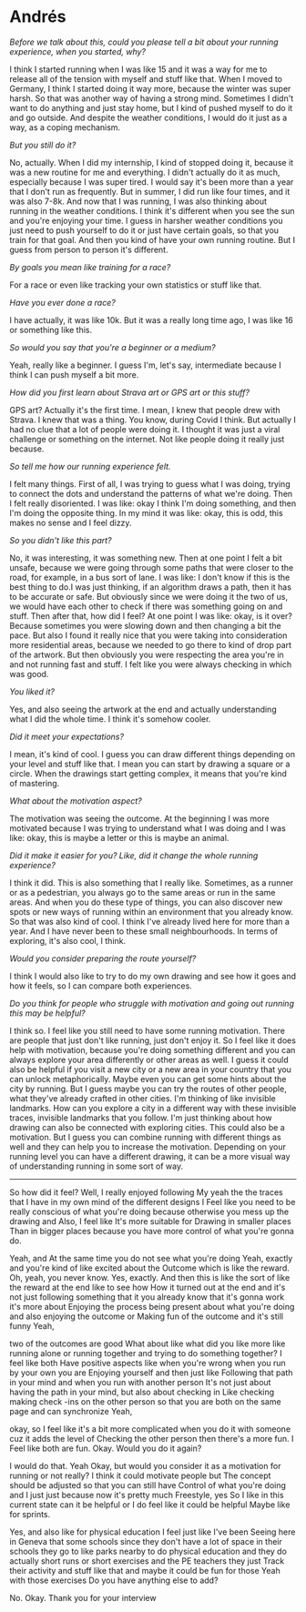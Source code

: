 # Andrés

_Before we talk about this, could you please tell a bit about your running experience, when you started, why?_

I think I started running when I was like 15 and it was a way for me to release all of the tension with myself and stuff like that. When I moved to Germany, I think I started doing it way more, because the winter was super harsh. So that was another way of having a strong mind. Sometimes I didn't want to do anything and just stay home, but I kind of pushed myself to do it and go outside. And despite the weather conditions, I would do it just as a way, as a coping mechanism.

_But you still do it?_

No, actually. When I did my internship, I kind of stopped doing it, because it was a new routine for me and everything. I didn't actually do it as much, especially because I was super tired. I would say it's been more than a year that I don't run as frequently. But in summer, I did run like four times, and it was also 7-8k. And now that I was running, I was also thinking about running in the weather conditions. I think it's different when you see the sun and you're enjoying your time. I guess in harsher weather conditions you just need to push yourself to do it or just have certain goals, so that you train for that goal. And then you kind of have your own running routine. But I guess from person to person it's different.

_By goals you mean like training for a race?_

For a race or even like tracking your own statistics or stuff like that.

_Have you ever done a race?_

I have actually, it was like 10k. But it was a really long time ago, I was like 16 or something like this.

_So would you say that you're a beginner or a medium?_

Yeah, really like a beginner. I guess I'm, let's say, intermediate because I think I can push myself a bit more.

_How did you first learn about Strava art or GPS art or this stuff?_

GPS art? Actually it's the first time. I mean, I knew that people drew with Strava. I knew that was a thing. You know, during Covid I think. But actually I had no clue that a lot of people were doing it. I thought it was just a viral challenge or something on the internet. Not like people doing it really just because.

_So tell me how our running experience felt._

I felt many things. First of all, I was trying to guess what I was doing, trying to connect the dots and understand the patterns of what we're doing. Then I felt really disoriented. I was like: okay I think I'm doing something, and then I'm doing the opposite thing. In my mind it was like: okay, this is odd, this makes no sense and I feel dizzy.

_So you didn't like this part?_

No, it was interesting, it was something new. Then at one point I felt a bit unsafe, because we were going through some paths that were closer to the road, for example, in a bus sort of lane. I was like: I don't know if this is the best thing to do.I was just thinking, if an algorithm draws a path, then it has to be accurate or safe. But obviously since we were doing it the two of us, we would have each other to check if there was something going on and stuff. Then after that, how did I feel? At one point I was like: okay, is it over? Because sometimes you were slowing down and then changing a bit the pace. But also I found it really nice that you were taking into consideration more residential areas, because we needed to go there to kind of drop part of the artwork. But then obviously you were respecting the area you're in and not running fast and stuff. I felt like you were always checking in which was good.

_You liked it?_

Yes, and also seeing the artwork at the end and actually understanding what I did the whole time. I think it's somehow cooler.

_Did it meet your expectations?_

I mean, it's kind of cool. I guess you can draw different things depending on your level and stuff like that. I mean you can start by drawing a square or a circle. When the drawings start getting complex, it means that you're kind of mastering.

_What about the motivation aspect?_

The motivation was seeing the outcome. At the beginning I was more motivated because I was trying to understand what I was doing and I was like: okay, this is maybe a letter or this is maybe an animal.

_Did it make it easier for you? Like, did it change the whole running experience?_

I think it did. This is also something that I really like. Sometimes, as a runner or as a pedestrian, you always go to the same areas or run in the same areas. And when you do these type of things, you can also discover new spots or new ways of running within an environment that you already know. So that was also kind of cool. I think I've already lived here for more than a year. And I have never been to these small neighbourhoods. In terms of exploring, it's also cool, I think.

_Would you consider preparing the route yourself?_

I think I would also like to try to do my own drawing and see how it goes and how it feels, so I can compare both experiences.

_Do you think for people who struggle with motivation and going out running this may be helpful?_

I think so. I feel like you still need to have some running motivation. There are people that just don't like running, just don't enjoy it. So I feel like it does help with motivation, because you're doing something different and you can always explore your area differently or other areas as well. I guess it could also be helpful if you visit a new city or a new area in your country that you can unlock metaphorically. Maybe even you can get some hints about the city by running. But I guess maybe you can try the routes of other people, what they've already crafted in other cities. I'm thinking of like invisible landmarks. How can you explore a city in a different way with these invisible traces, invisible landmarks that you follow. I'm just thinking about how drawing can also be connected with exploring cities. This could also be a motivation. But I guess you can combine running with different things as well and they can help you to increase the motivation. Depending on your running level you can have a different drawing, it can be a more visual way of understanding running in some sort of way.

---

So how did it feel? Well, I really enjoyed following My yeah the the traces that I have in my own mind of the different designs I Feel like you need to be really conscious of what you're doing because otherwise you mess up the drawing and Also, I feel like It's more suitable for Drawing in smaller places Than in bigger places because you have more control of what you're gonna do.

Yeah, and At the same time you do not see what you're doing Yeah, exactly and you're kind of like excited about the Outcome which is like the reward. Oh, yeah, you never know. Yes, exactly. And then this is like the sort of like the reward at the end like to see how How it turned out at the end and it's not just following something that it you already know that it's gonna work it's more about Enjoying the process being present about what you're doing and also enjoying the outcome or Making fun of the outcome and it's still funny Yeah,

two of the outcomes are good What about like what did you like more like running alone or running together and trying to do something together? I feel like both Have positive aspects like when you're wrong when you run by your own you are Enjoying yourself and then just like Following that path in your mind and when you run with another person It's not just about having the path in your mind, but also about checking in Like checking making check -ins on the other person so that you are both on the same page and can synchronize Yeah,

okay, so I feel like it's a bit more complicated when you do it with someone cuz it adds the level of Checking the other person then there's a more fun. I Feel like both are fun. Okay. Would you do it again?

I would do that. Yeah Okay, but would you consider it as a motivation for running or not really? I think it could motivate people but The concept should be adjusted so that you can still have Control of what you're doing and I just just because now it's pretty much Freestyle, yes So I like in this current state can it be helpful or I do feel like it could be helpful Maybe like for sprints.

Yes, and also like for physical education I feel just like I've been Seeing here in Geneva that some schools since they don't have a lot of space in their schools they go to like parks nearby to do physical education and they do actually short runs or short exercises and the PE teachers they just Track their activity and stuff like that and maybe it could be fun for those Yeah with those exercises Do you have anything else to add?

No. Okay. Thank you for your interview
